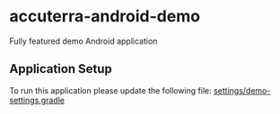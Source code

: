 # accuterra-android-demo
Fully featured demo Android application

## Application Setup

To run this application please update the following file: [settings/demo-settings.gradle](settings/demo-settings.gradle)
